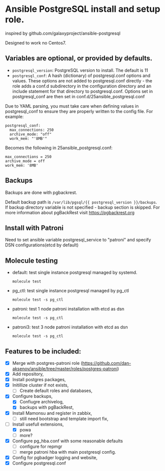 # Ansible PostgreSQL install and setup role.
inspired by github.com/galaxyproject/ansible-postgresql

Designed to work no Centos7.

## Variables are optional, or provided by defaults.

* `postgresql_version`: PostgreSQL version to install. The default is 11
* `postgresql_conf`: A hash (dictionary) of postgresql.conf options and values. These options are not added to postgresql.conf directly - the role adds a conf.d subdirectory in the configuration directory and an include statement for that directory to postgresql.conf. Options set in postgresql_conf are then set in conf.d/25ansible_postgresql.conf

Due to YAML parsing, you must take care when defining values in postgresql_conf to ensure they are properly written to the config file. For example:
```
postgresql_conf:
  max_connections: 250
  archive_mode: "off"
  work_mem: "'8MB'"
```

Becomes the following in 25ansible_postgresql.conf:
```
max_connections = 250
archive_mode = off
work_mem: '8MB'
```

## Backups
Backups are done with pgbackrest.

Default backup path is `/var/lib/pgsql/{{ postgresql_version }}/backups`.
If backup directory variable is not specified - backup section is skipped.
For more information about pgBackRest visit https://pgbackrest.org

## Install with Patroni
Need to set ansible variable postgresql_service to "patroni" and specify DSN configurations(etcd by default)

## Molecule testing
- default: test single instance postgresql managed by systemd.

  ```molecule test```
- pg_ctl: test single instance postgresql managed by pg_ctl

  ```molecule test -s pg_ctl```

- patroni: test 1 node patroni installation with etcd as dsn

  ```molecule test -s pg_ctl```

- patroni3: test 3 node patroni installation with etcd as dsn

  ```molecule test -s pg_ctl```


## Features to be included:

- [x] Merge with postgres-patroni role (https://github.com/dan-aksenov/ansible/tree/master/roles/postgres-patroni)
- [x] Add repository,
- [x] Install postgres packages,
- [x] Initillize cluster if not exists,
   - [ ] Create default roles and databases,
- [x] Configure backups,
   - [x] Confiugre archivelog,
   - [x] backups with pgBackRest,
- [x] Install Mamonsu and register in zabbix,
   - [ ] still need bootstrap and template import fix,
- [ ] Install usefull extensions,
   - [x] powa
   - [ ] more?
- [x] Configure pg_hba.conf with some reasonable defaults
   - [ ] configure for repmgr
   - [ ] merge patroni hba with main postgresql config. 
- [x] Config for pgbadger logging and website,
- [x] Configure postgresql.conf